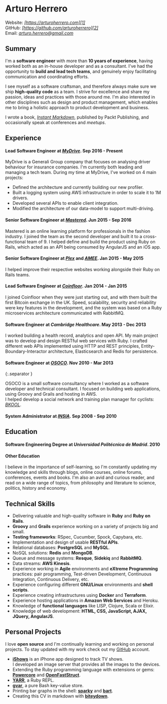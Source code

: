 # Arturo Herrero

Website: *[https://arturoherrero.com][1]*  
GitHub: *[https://github.com/arturoherrero][2]*  
Email: *<arturo.herrero@gmail.com>*  


## Summary

I'm a **software engineer** with more than **10 years of experience**, having
worked both as an in-house developer and as a consultant. I've had the
opportunity to **build and lead tech teams**, and genuinely enjoy facilitating
communication and coordinating efforts.

I see myself as a software craftsman, and therefore always make sure we ship
**high-quality code** as a team. I strive for excellence and share my passion,
ideas and practices with those around me. I'm also interested in other
disciplines such as design and product management, which enables me to bring a
holistic approach to product development and business.

I wrote a book, *[Instant Markdown][3]*, published by Packt
Publishing, and occasionally speak at conferences and _meetups_.


## Experience

#### **Lead Software Engineer** at *[MyDrive][13]*. Sep 2016 - Present

MyDrive is a Generali Group company that focuses on analysing driver behaviour
for insurance companies. I'm currently both leading and managing a tech team.
During my time at MyDrive,
I've worked on 4 main projects:

- Defined the architecture and currently building our new profiler.
- Built a logging system using AWS infrastructure in order to scale it to 1M drivers.
- Developed several APIs to enable client integration.
- Modified the architecture of our data-model to support multi-driving.

#### **Senior Software Engineer** at *[Mastered][12]*. Jun 2015 - Sep 2016

Mastered is an online learning platform for professionals in the fashion
industry. I joined the team as the second developer and built it to a
cross-functional team of 9. I helped define and build the product using Ruby
on Rails, which acted as an API being consumed by AngularJS and an iOS app.

#### **Senior Software Engineer** at *[Plex][10]* and *[AMEE][11]*. Jan 2015 - May 2015

I helped improve their respective websites working alongside their Ruby on Rails teams.

#### **Lead Software Engineer** at *[Coinfloor][4]*. Jan 2014 - Jan 2015

I joined Coinfloor when they were just starting out, and with them built the
first Bitcoin exchange in the UK. Speed, scalability, security and reliability
were key features in the development, and the system was based on a Ruby
microservices architecture communicated with RabbitMQ.

#### **Software Engineer** at *Cambridge Healthcare*. May 2013 - Dec 2013

I worked building a health record, analytics and open API. My main project was
to develop and design RESTful web services with Ruby. I crafted different web
APIs implemented using HTTP and REST principles, Entity-Boundary-Interactor
architecture, Elasticsearch and Redis for persistence.

#### **Software Engineer** at *[OSOCO][7]*. Nov 2010 - Mar 2013
{:.separator }

OSOCO is a small software consultancy where I worked as a software developer
and technical consultant. I focused on building web applications, using Groovy
and Grails and hosting in AWS.  
I helped develop a social network and training plan manager for cyclists: *[BKOOL][8]*.

#### **System Administrator** at *[INSIA][6]*. Sep 2008 - Sep 2010


## Education

#### **Software Engineering Degree** at *Universidad Politécnica de Madrid*. 2010

#### Other Education

I believe in the importance of self-learning, so I'm constantly updating my
knowledge and skills through blogs, online courses, online forums, conferences,
events and books. I'm also an avid and curious reader, and read on a wide range
of topics, from philosophy and literature to science, politics, history and
economy.


## Technical Skills

- Delivering valuable and high-quality software in **Ruby** and **Ruby on Rails**.
- **Groovy** and **Grails** experience working on a variety of projects big and small.
- **Testing frameworks**: RSpec, Cucumber, Spock, Capybara, etc.
- Implementation and design of usable **RESTful APIs**.
- Relational databases: **PostgreSQL** and **MySQL**.
- NoSQL solutions: **Redis** and **MongoDB**.
- Queue and message systems: **Resque**, **Sidekiq** and **RabbitMQ**.
- Data streams: **AWS Kinesis**.
- Experience working in **Agile** environments and **eXtreme
  Programming** practices: pair programming, Test-driven Development,
  Continuous Integration, Continuous Delivery, etc.
- Experience configuring different **GNU/Linux** environments and **shell scripts**.
- Experience creating infrastructures using **Docker** and **Terraform**.
- Experience hosting applications in **Amazon Web Services** and Heroku.
- Knowledge of **functional languages** like LISP, Clojure, Scala or Elixir.
- Knowledge of web development: **HTML, CSS, JavaScript, AJAX, JQuery, AngularJS**.


## Personal Projects

I love **open source** and I'm continually learning and working on personal projects.
To stay updated with my work check out my [GitHub][2] account.

- **[iShows][9]** is an iPhone app designed to track TV shows.  
  I developed an image server that provides all the images to the devices.
- Extending the Ruby programming language with extensions or gems:  
  **[Powercore][14]** and **[OpenFastStruct][15]**.
- **[YARR][16]**, a Ruby REPL.
- **[gvar][17]**, a pure Bash key-value store.
- Printing bar graphs in the shell: **[sparky][18]** and **[bart][19]**.
- Creating this CV in markdown with **[biteydown][20]**.


[1]: https://arturoherrero.com
[2]: https://github.com/arturoherrero
[3]: https://packtpub.com/web-development/instant-markdown-instant
[4]: https://coinfloor.co.uk
[6]: http://insia-upm.es/?lang=en
[7]: https://osoco.es/
[8]: https://bkool.com/
[9]: http://ishowsapp.com/
[10]: https://plex.tv/
[11]: https://www.amee.com/
[12]: https://www.mastered.com
[13]: https://www.mydrivesolutions.com/
[14]: https://arturoherrero.com/powercore/
[15]: https://arturoherrero.com/open-fast-struct/
[16]: https://arturoherrero.com/yarr-yet-another-ruby-repl/
[17]: https://github.com/arturoherrero/gvar
[18]: https://github.com/arturoherrero/sparky
[19]: https://github.com/arturoherrero/bart
[20]: https://github.com/arturoherrero/biteydown
